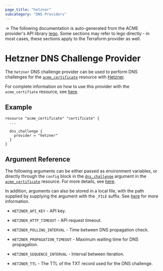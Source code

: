 ```yaml
---
page_title: "hetzner"
subcategory: "DNS Providers"
---
```


-> The following documentation is auto-generated from the ACME
provider's API library [lego](https://go-acme.github.io/lego/).  Some
sections may refer to lego directly - in most cases, these sections
apply to the Terraform provider as well.

# Hetzner DNS Challenge Provider

The `hetzner` DNS challenge provider can be used to perform DNS challenges for
the [`acme_certificate`][resource-acme-certificate] resource with
[Hetzner](https://hetzner.com).

[resource-acme-certificate]: ../resources/certificate.md

For complete information on how to use this provider with the `acme_certifiate`
resource, see [here][resource-acme-certificate-dns-challenges].

[resource-acme-certificate-dns-challenges]: ../resources/certificate.md#using-dns-challenges

## Example

```hcl
resource "acme_certificate" "certificate" {
  ...

  dns_challenge {
    provider = "hetzner"
  }
}
```
## Argument Reference

The following arguments can be either passed as environment variables, or
directly through the `config` block in the
[`dns_challenge`][resource-acme-certificate-dns-challenge-arg] argument in the
[`acme_certificate`][resource-acme-certificate] resource. For more details, see
[here][resource-acme-certificate-dns-challenges].

[resource-acme-certificate-dns-challenge-arg]: ../resources/certificate.md#dns_challenge

In addition, arguments can also be stored in a local file, with the path
supplied by supplying the argument with the `_FILE` suffix. See
[here][acme-certificate-file-arg-example] for more information.

[acme-certificate-file-arg-example]: ../resources/certificate.md#using-variable-files-for-provider-arguments

* `HETZNER_API_KEY` - API key.

* `HETZNER_HTTP_TIMEOUT` - API request timeout.
* `HETZNER_POLLING_INTERVAL` - Time between DNS propagation check.
* `HETZNER_PROPAGATION_TIMEOUT` - Maximum waiting time for DNS propagation.
* `HETZNER_SEQUENCE_INTERVAL` - Interval between iteration.
* `HETZNER_TTL` - The TTL of the TXT record used for the DNS challenge.


